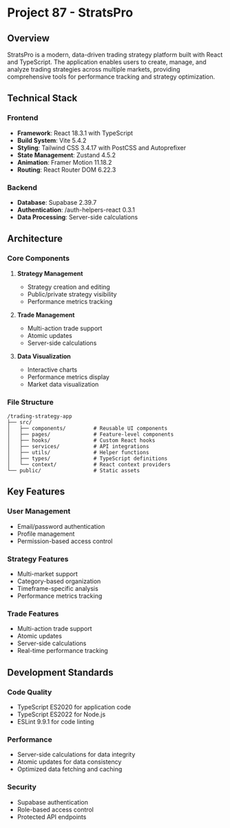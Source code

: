 # Project 87 - StratsPro

## Overview
StratsPro is a modern, data-driven trading strategy platform built with React and TypeScript. The application enables users to create, manage, and analyze trading strategies across multiple markets, providing comprehensive tools for performance tracking and strategy optimization.

## Technical Stack

### Frontend
- **Framework**: React 18.3.1 with TypeScript
- **Build System**: Vite 5.4.2
- **Styling**: Tailwind CSS 3.4.17 with PostCSS and Autoprefixer
- **State Management**: Zustand 4.5.2
- **Animation**: Framer Motion 11.18.2
- **Routing**: React Router DOM 6.22.3

### Backend
- **Database**: Supabase 2.39.7
- **Authentication**: /auth-helpers-react 0.3.1
- **Data Processing**: Server-side calculations

## Architecture

### Core Components
1. **Strategy Management**
   - Strategy creation and editing
   - Public/private strategy visibility
   - Performance metrics tracking

2. **Trade Management**
   - Multi-action trade support
   - Atomic updates
   - Server-side calculations

3. **Data Visualization**
   - Interactive charts
   - Performance metrics display
   - Market data visualization

### File Structure
```
/trading-strategy-app
├── src/
│   ├── components/         # Reusable UI components
│   ├── pages/              # Feature-level components
│   ├── hooks/              # Custom React hooks
│   ├── services/           # API integrations
│   ├── utils/              # Helper functions
│   ├── types/              # TypeScript definitions
│   └── context/            # React context providers
└── public/                 # Static assets
```

## Key Features

### User Management
- Email/password authentication
- Profile management
- Permission-based access control

### Strategy Features
- Multi-market support
- Category-based organization
- Timeframe-specific analysis
- Performance metrics tracking

### Trade Features
- Multi-action trade support
- Atomic updates
- Server-side calculations
- Real-time performance tracking

## Development Standards

### Code Quality
- TypeScript ES2020 for application code
- TypeScript ES2022 for Node.js
- ESLint 9.9.1 for code linting

### Performance
- Server-side calculations for data integrity
- Atomic updates for data consistency
- Optimized data fetching and caching

### Security
- Supabase authentication
- Role-based access control
- Protected API endpoints
